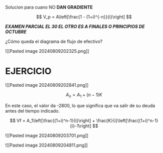 Solucion para cuano NO **DAN GRADIENTE**

$$
	V_p = A\left[\frac{1 - (1+i)^{-n}}{i}\right]
$$


***EXAMEN PARCIAL EL 30 
EL OTRO ES A FINALES O PRINCIPIOS DE OCTUBRE***



¿Cómo queda el diagrama de flujo de efectivo?

![[Pasted image 20240809202325.png]]



# EJERCICIO

![[Pasted image 20240809202841.png]]

$$
A_n = A_1 + (n-1)K
$$

En este caso, el valor da -2800, lo que significa que va salir de su deuda antes del tiempo indicado.

$$
Vf = A_1\left[\frac{(1+i)^n-1}{i}\right] + \frac{K}{i}\left[\frac{(1+i)^n-1}{i}-1\right]
$$


![[Pasted image 20240809203701.png]]


![[Pasted image 20240809204811.png]]

